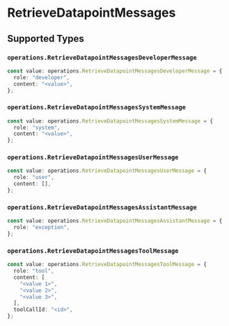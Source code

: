 # RetrieveDatapointMessages


## Supported Types

### `operations.RetrieveDatapointMessagesDeveloperMessage`

```typescript
const value: operations.RetrieveDatapointMessagesDeveloperMessage = {
  role: "developer",
  content: "<value>",
};
```

### `operations.RetrieveDatapointMessagesSystemMessage`

```typescript
const value: operations.RetrieveDatapointMessagesSystemMessage = {
  role: "system",
  content: "<value>",
};
```

### `operations.RetrieveDatapointMessagesUserMessage`

```typescript
const value: operations.RetrieveDatapointMessagesUserMessage = {
  role: "user",
  content: [],
};
```

### `operations.RetrieveDatapointMessagesAssistantMessage`

```typescript
const value: operations.RetrieveDatapointMessagesAssistantMessage = {
  role: "exception",
};
```

### `operations.RetrieveDatapointMessagesToolMessage`

```typescript
const value: operations.RetrieveDatapointMessagesToolMessage = {
  role: "tool",
  content: [
    "<value 1>",
    "<value 2>",
    "<value 3>",
  ],
  toolCallId: "<id>",
};
```

